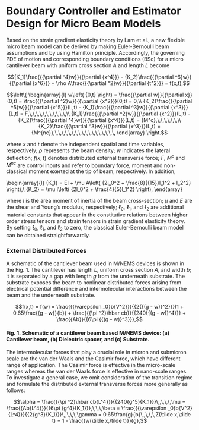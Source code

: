 # Boundary Controller and Estimator Design for Micro Beam Models

Based on the strain gradient elasticity theory by Lam et al., a new flexible micro beam model can be derived by making Euler-Bernoulli beam assumptions and by using Hamilton principle. Accordingly, the governing PDE of motion and corresponding boundary conditions (BSc) for a micro cantilever beam with uniform cross section $A$ and length $L$ become

$${K_1}\frac{{{\partial ^4}w}}{{\partial {x^4}}} - {K_2}\frac{{{\partial ^6}w}}{{\partial {x^6}}} + \rho A\frac{{{\partial ^2}w}}{{\partial {t^2}}} = f(x,t),$$

$$\left\{ \begin{array}{l}
w\left( {0,t} \right) = \frac{{\partial w}}{{\partial x}}(0,t) = \frac{{{\partial ^2}w}}{{\partial {x^2}}}(0,t) = 0,\\
{K_2}\frac{{{\partial ^5}w}}{{\partial {x^5}}}(L,t) - {K_1}\frac{{{\partial ^3}w}}{{\partial {x^3}}}(L,t) = F,\,\,\,\,\,\,\,\,\,\,\,\\
{K_1}\frac{{{\partial ^2}w}}{{\partial {x^2}}}(L,t) - {K_2}\frac{{{\partial ^4}w}}{{\partial {x^4}}}(L,t) = {M^c},\,\,\,\,\,\,\\
{K_2}\frac{{{\partial ^3}w}}{{\partial {x^3}}}(L,t) = {M^{nc}},\,\,\,\,\,\,\,\,\,\,\,\,\,\,\,\,\,\,
\end{array} \right.$$



where $x$ and $t$ denote the independent spatial and time variables, respectively; $\rho$ represents the beam density; $w$ indicates the lateral deflection; $f(x,t)$ denotes distributed external transverse force; $F$, $M^c$ and $M^{nc}$ are control inputs and refer to boundary force, moment and non-classical moment exerted at the tip of beam, respectively.  In addition,

\begin{array}{l}
{K_1} = EI + \mu A\left( {2l_0^2 + \frac{8}{{15}}l_1^2 + l_2^2} \right),\\
{K_2} = \mu I\left( {2l_0^2 + \frac{4}{5}l_1^2} \right),
\end{array}


where $I$ is the area moment of inertia of the beam cross-section; $\mu$ and $E$ are the shear and Young’s modulus, respectively; $\ell_0$,  $\ell_1$, and $\ell_2$ are additional material constants that appear in the constitutive relations between higher order stress tensors and strain tensors in strain gradient elasticity theory. By setting $\ell_0$, $\ell_1$, and $\ell_2$ to zero, the classical Euler-Bernoulli beam model can be obtained straightforwardly. 



### External Distributed Forces
A schematic of the cantilever beam used in M/NEMS devices is shown in the Fig. 1. The cantilever has length $L$, uniform cross section $A$, and width $b$; it is separated by a gap with length $g$ from the underneath substrate. The substrate exposes the beam to nonlinear distributed forces arising from electrical potential difference and intermolecular interactions between the beam and the underneath substrate.
 
$$f(x,t) = f(w) = \frac{{{\varepsilon _0}b{V^2}}}{{2{{(g - w)}^2}}}(1 + 0.65\frac{{g - w}}{b}) + \frac{{{\pi ^2}\hbar cb}}{{240{{(g - w)}^4}}} + \frac{{Ab}}{{6\pi {{(g - w)}^3}}},$$

#### Fig. 1. Schematic of a cantilever beam based M/NEMS device: (a) Cantilever beam, (b) Dielectric spacer, and (c) Substrate.

The intermolecular forces that play a crucial role in micron and submicron scale are the van der Waals and the Casimir force, which have different range of application. The Casimir force is effective in the micro-scale ranges whereas the van der Waals force is effective in nano-scale ranges. To investigate a general case, we omit consideration of the transition regime and formulate the distributed external transverse forces more generally as follows:
  
$$\alpha  = \frac{{{\pi ^2}\hbar cb{L^4}}}{{240{g^5}{K_1}}}\,,\,\,\,\mu  = \frac{{Ab{L^4}}}{{6\pi {g^4}{K_1}}},\,\,\,\beta  = \frac{{{\varepsilon _0}b{V^2}{L^4}}}{{2{g^3}{K_1}}}\,,\,\,\,\gamma  = 0.65\frac{g}{b}\,,\,\,\,Z(\tilde x,\tilde t) = 1 - \frac{{w(\tilde x,\tilde t)}}{g},$$